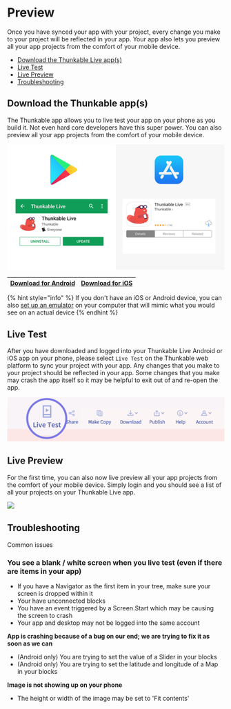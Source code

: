 # Preview

Once you have synced your app with your project, every change you make to your project will be reflected in your app. Your app also lets you preview all your app projects from the comfort of your mobile device.

* [Download the Thunkable Live app\(s\)](live-test.md#download-the-thunkable-live-app-s)
* [Live Test](live-test.md#live-test)
* [Live Preview](live-test.md#live-preview)
* [Troubleshooting](live-test.md#troubleshooting)

## Download the Thunkable app\(s\)

The Thunkable app allows you to live test your app on your phone as you build it. Not even hard core developers have this super power. You can also preview all your app projects from the comfort of your mobile device.

![](../.gitbook/assets/appstorepic_email_small.png)

| [**Download for Android**](https://play.google.com/store/apps/details?id=com.thunkable.live) | [**Download for iOS**](http://appstore.com/thunkablelive) |
| :--- | :--- |


{% hint style="info" %}
If you don't have an iOS or Android device, you can also [set up an emulator](create/emulators.md) on your computer that will mimic what you would see on an actual device
{% endhint %}

## Live Test

After you have downloaded and logged into your Thunkable Live Android or iOS app on your phone, please select `Live Test` on the Thunkable web platform to sync your project with your app. Any changes that you make to your project should be reflected in your app. Some changes that you make may crash the app itself so it may be helpful to exit out of and re-open the app.

![](../.gitbook/assets/t1_step7_live-test.png)

## Live Preview

For the first time, you can also now live preview all your app projects from the comfort of your mobile device. Simply login and you should see a list of all your projects on your Thunkable Live app.

![](../.gitbook/assets/live-preview-fig-1%20%281%29.gif)

## Troubleshooting

Common issues

### **You see a blank / white screen when you live test \(even if there are items in your app\)**

* If you have a Navigator as the first item in your tree, make sure your screen is dropped within it
* Your have unconnected blocks
* You have an event triggered by a Screen.Start which may be causing the screen to crash
* Your app and desktop may not be logged into the same account

**App is crashing because of a bug on our end; we are trying to fix it as soon as we can**

* \(Android only\) You are trying to set the value of a Slider in your blocks 
* \(Android only\) You are trying to set the latitude and longitude of a Map in your blocks

**Image is not showing up on your phone**

* The height or width of the image may be set to 'Fit contents'

